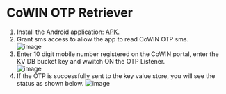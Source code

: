 CoWIN OTP Retriever
=================

1. Install the Android application: [APK](../../CoWinOtpRetreiver.apk).
2. Grant sms access to allow the app to read CoWIN OTP sms.  
![image](https://user-images.githubusercontent.com/3753228/117947493-df870480-b32d-11eb-923d-47efa55f9586.png)
3. Enter 10 digit mobile number registered on the CoWIN portal, enter the KV DB bucket key and wwitch ON the OTP Listener.  
![image](https://user-images.githubusercontent.com/3753228/117948585-e4988380-b32e-11eb-9837-9abdda21c23e.png)
6. If the OTP is successfully sent to the key value store, you will see the status as shown below.
![image](https://user-images.githubusercontent.com/3753228/117949979-54f3d480-b330-11eb-8568-fec8284e138b.png)
